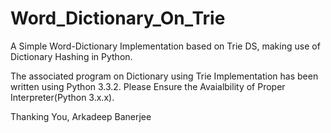 Word_Dictionary_On_Trie
=======================

A Simple Word-Dictionary Implementation based on Trie DS, making use of Dictionary Hashing in Python.

The associated program on Dictionary using Trie Implementation has been written using Python 3.3.2.
Please Ensure the Avaialbility of Proper Interpreter(Python 3.x.x).

Thanking You,
Arkadeep Banerjee
